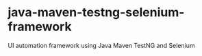 # java-maven-testng-selenium-framework
UI automation framework using Java Maven TestNG and Selenium
